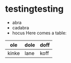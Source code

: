 # testingtesting
 - abra
 - cadabra
 - hocus
 Here comes a table:
 
|ole  |dole|doff|
|-----|----|----|
|kinke|lane|koff|
